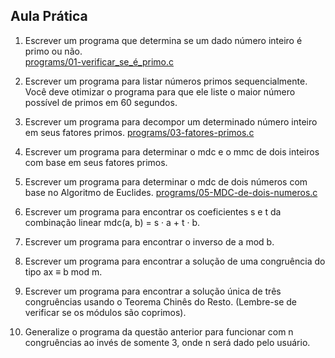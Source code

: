 ## Aula Prática

1. Escrever um programa que determina se um dado número inteiro é primo ou não.  
   [programs/01-verificar_se_é_primo.c](programs/01-verificar_se_é_primo.c)

2. Escrever um programa para listar números primos sequencialmente. Você deve otimizar o programa para que ele liste o maior número possível de primos em 60 segundos.

3. Escrever um programa para decompor um determinado número inteiro em seus fatores primos.
    [programs/03-fatores-primos.c](programs/03-fatores-primos.c)
4. Escrever um programa para determinar o mdc e o mmc de dois inteiros com base em seus fatores primos.
 
5. Escrever um programa para determinar o mdc de dois números com base no Algoritmo de Euclides.
[programs/05-MDC-de-dois-numeros.c](programs/05-MDC-de-dois-numeros.c)
6. Escrever um programa para encontrar os coeficientes s e t da combinação linear mdc(a, b) = s · a + t · b.

7. Escrever um programa para encontrar o inverso de a mod b.

8. Escrever um programa para encontrar a solução de uma congruência do tipo ax ≡ b mod m.

9. Escrever um programa para encontrar a solução única de três congruências usando o Teorema Chinês do Resto. (Lembre-se de verificar se os módulos são coprimos).

10. Generalize o programa da questão anterior para funcionar com n congruências ao invés de somente 3, onde n será dado pelo usuário.
